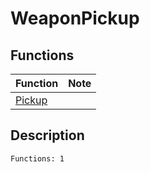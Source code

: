 # WeaponPickup
## Functions
| Function | Note |
|----------|------|
|[Pickup](Pickup.md)| |
## Description
```
Functions: 1
```